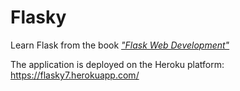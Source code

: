 # Flasky
Learn Flask from the book [*"Flask Web Development"*](http://www.amazon.com/Flask-Web-Development-Developing-Applications/dp/1449372627)

The application is deployed on the Heroku platform: https://flasky7.herokuapp.com/
